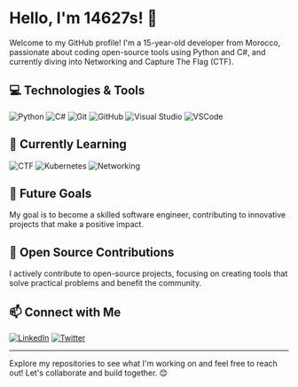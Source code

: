 # Hello, I'm 14627s! 👋

Welcome to my GitHub profile! I'm a 15-year-old developer from Morocco, passionate about coding open-source tools using Python and C#, and currently diving into Networking and Capture The Flag (CTF).

## 💻 Technologies & Tools
![Python](https://img.shields.io/badge/-Python-3776AB?style=flat-square&logo=python&logoColor=white)
![C#](https://img.shields.io/badge/-C%23-239120?style=flat-square&logo=c-sharp&logoColor=white)
![Git](https://img.shields.io/badge/-Git-F05032?style=flat-square&logo=git&logoColor=white)
![GitHub](https://img.shields.io/badge/-GitHub-181717?style=flat-square&logo=github&logoColor=white)
![Visual Studio](https://img.shields.io/badge/-Visual%20Studio-5C2D91?style=flat-square&logo=visual-studio&logoColor=white)
![VSCode](https://img.shields.io/badge/-VS%20Code-007ACC?style=flat-square&logo=visual-studio-code&logoColor=white)

## 🌱 Currently Learning
![CTF](https://img.shields.io/badge/-CTF-red?style=flat-square)
![Kubernetes](https://img.shields.io/badge/-Kubernetes-326CE5?style=flat-square&logo=kubernetes&logoColor=white)
![Networking](https://img.shields.io/badge/-Networking-0077B5?style=flat-square&logo=cisco&logoColor=white)

## 🎯 Future Goals
My goal is to become a skilled software engineer, contributing to innovative projects that make a positive impact.

## 🚀 Open Source Contributions
I actively contribute to open-source projects, focusing on creating tools that solve practical problems and benefit the community.

## 📫 Connect with Me
[![LinkedIn](https://img.shields.io/badge/-LinkedIn-0077B5?style=flat-square&logo=linkedin&logoColor=white)](https://www.linkedin.com/in/14627s/)
[![Twitter](https://img.shields.io/badge/-Twitter-1DA1F2?style=flat-square&logo=twitter&logoColor=white)](https://twitter.com/14627s)

---

Explore my repositories to see what I'm working on and feel free to reach out! Let's collaborate and build together. 😊
